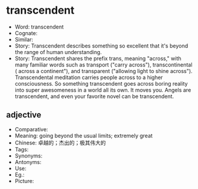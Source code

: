 # transcendent

- Word: transcendent
- Cognate: 
- Similar: 
- Story: Transcendent describes something so excellent that it's beyond the range of human understanding.
- Story: Transcendent shares the prefix trans, meaning "across," with many familiar words such as transport ("carry across"), transcontinental ( across a continent"), and transparent ("allowing light to shine across"). Transcendental meditation carries people across to a higher consciousness. So something transcendent goes across boring reality into super awesomeness in a world all its own. It moves you. Angels are transcendent, and even your favorite novel can be transcendent.

## adjective

- Comparative: 
- Meaning: going beyond the usual limits; extremely great
- Chinese: 卓越的；杰出的；极其伟大的
- Tags: 
- Synonyms: 
- Antonyms: 
- Use: 
- Eg.: 
- Picture: 


